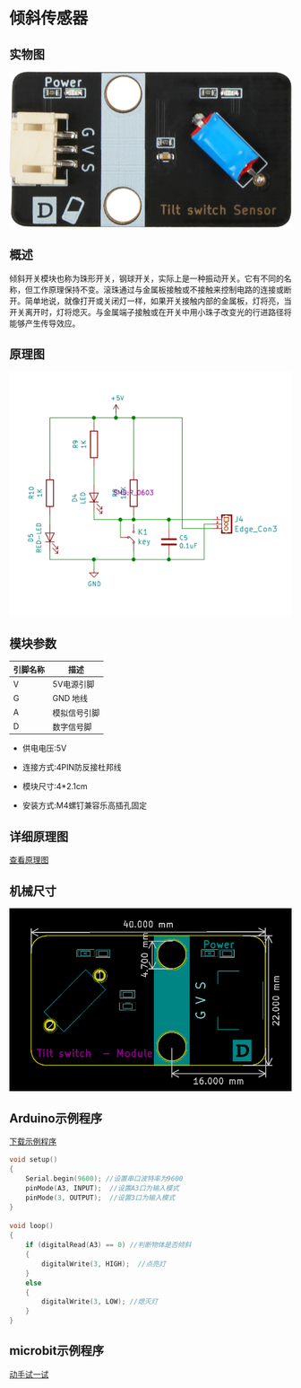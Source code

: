 # 倾斜传感器

## 实物图

![实物图](tilt_switch_sensor/tilt_switch_sensor.png)

## 概述

​    	倾斜开关模块也称为珠形开关，钢球开关，实际上是一种振动开关。它有不同的名称，但工作原理保持不变。滚珠通过与金属板接触或不接触来控制电路的连接或断开。简单地说，就像打开或关闭灯一样，如果开关接触内部的金属板，灯将亮，当开关离开时，灯将熄灭。与金属端子接触或在开关中用小珠子改变光的行进路径将能够产生传导效应。

## 原理图

![原理图](tilt_switch_sensor/tilt_switch_sensor_schematic.png)

## 模块参数

| 引脚名称 | 描述         |
| -------- | ------------ |
| V        | 5V电源引脚   |
| G        | GND 地线     |
| A        | 模拟信号引脚 |
| D        | 数字信号脚   |

- 供电电压:5V

- 连接方式:4PIN防反接杜邦线

- 模块尺寸:4*2.1cm

- 安装方式:M4螺钉兼容乐高插孔固定

## 详细原理图

 [查看原理图](tilt_switch_sensor/tilt_switch_sensor_schematic.pdf) 

## 机械尺寸

![机械尺寸图](tilt_switch_sensor/tilt_switch_sensor_assembly.png)

## Arduino示例程序

 [下载示例程序](tilt_switch_sensor/tilt_switch_sensor.zip) 

```c++
void setup()
{
    Serial.begin(9600); //设置串口波特率为9600
	pinMode(A3, INPUT);  //设置A3口为输入模式
	pinMode(3, OUTPUT);  //设置3口为输入模式
}

void loop()
{
    if (digitalRead(A3) == 0) //判断物体是否倾斜
    {  
		digitalWrite(3, HIGH);  //点亮灯
	}
	else
	{
		digitalWrite(3, LOW); //熄灭灯
	}
}
```

## microbit示例程序

<a href="https://makecode.microbit.org/_DhRKX9fpCL3a" target="_blank">动手试一试</a>

